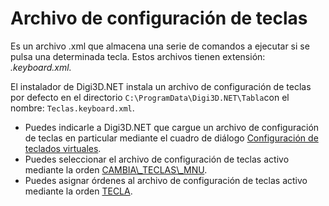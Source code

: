 # Archivo de configuración de teclas

Es un archivo .xml que almacena una serie de comandos a ejecutar si se pulsa una determinada tecla. Estos archivos tienen extensión: _.keyboard.xml._

El instalador de Digi3D.NET instala un archivo de configuración de teclas por defecto en el directorio `C:\ProgramData\Digi3D.NET\Tabla`con el nombre: `Teclas.keyboard.xml`.

* Puedes indicarle a Digi3D.NET que cargue un archivo de configuración de teclas en particular mediante el cuadro de diálogo [Configuración de teclados virtuales](/digi3d-net/referencia/cuadros-de-dialogo/configuracion-de-teclados-virtuales.md).
* Puedes seleccionar el archivo de configuración de teclas activo mediante la orden [CAMBIA\\_TECLAS\\_MNU](/digi3d-net/referencia/ventana-de-dibujo/ordenes/c/cambia-teclas-mnu.md).
* Puedes asignar órdenes al archivo de configuración de teclas activo mediante la orden [TECLA](/digi3d-net/referencia/ventana-de-dibujo/ordenes/t/tecla.md). 


